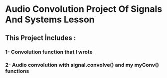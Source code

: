 # Audio Convolution Project Of Signals And Systems Lesson
<h2> This Project İncludes :</h2> 
<h3>1- Convolution function that I wrote</h3>
<h3>2- Audio convolution with signal.convolve() and my myConv() functions</h3>
